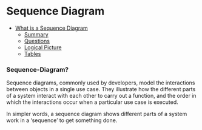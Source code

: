 # Sequence Diagram

* [What is a Sequence Diagram](#Sequence-Diagram)
	* [Summary](#summary)
	* [Questions](#questions)
	* [Logical Picture](#logical-picture)
	* [Tables](#tables)

### Sequence-Diagram?

Sequence diagrams, commonly used by developers, model the interactions between objects in a single use case. They illustrate how the different parts of a system interact with each other to carry out a function, and the order in which the interactions occur when a particular use case is executed.

In simpler words, a sequence diagram shows different parts of a system work in a ‘sequence’ to get something done.

<!--stackedit_data:
eyJoaXN0b3J5IjpbMTUzNzE1ODM3Ml19
-->